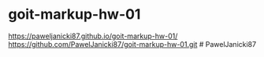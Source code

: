 # goit-markup-hw-01
 https://paweljanicki87.github.io/goit-markup-hw-01/
https://github.com/PawelJanicki87/goit-markup-hw-01.git
#   P a w e l J a n i c k i 8 7  
 